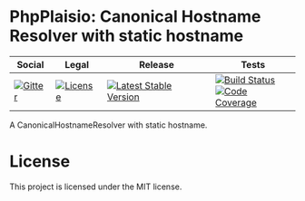 # PhpPlaisio: Canonical Hostname Resolver with static hostname

<table>
<thead>
<tr>
<th>Social</th>
<th>Legal</th>
<th>Release</th>
<th>Tests</th>
</tr>
</thead>
<tbody>
<tr>
<td>
<a href="https://gitter.im/PhpPlaisio/PhpPlaisio"><img src="https://badges.gitter.im/PhpPlaisio/PhpPlaisio.svg" alt="Gitter"/></a>
</td>
<td>
<a href="https://packagist.org/packages/plaisio/canonical-hostname-resolver-static"><img src="https://poser.pugx.org/plaisio/canonical-hostname-resolver-static/license" alt="License"/></a>
</td>
<td>
<a href="https://packagist.org/packages/plaisio/canonical-hostname-resolver-static"><img src="https://poser.pugx.org/plaisio/canonical-hostname-resolver-static/v/stable" alt="Latest Stable Version"/></a>
</td>
<td>
<a href="https://github.com/PhpPlaisio/canonical-hostname-resolver-static/actions/workflows/unit.yml"><img src="https://github.com/PhpPlaisio/canonical-hostname-resolver-static/actions/workflows/unit.yml/badge.svg" alt="Build Status"/></a><br/>
<a href="https://codecov.io/gh/PhpPlaisio/canonical-hostname-resolver-static"><img src="https://codecov.io/gh/PhpPlaisio/canonical-hostname-resolver-static/branch/master/graph/badge.svg" alt="Code Coverage"/></a>
</td>
</tr>
</tbody>
</table>

A CanonicalHostnameResolver with static hostname.

#  License

This project is licensed under the MIT license.
